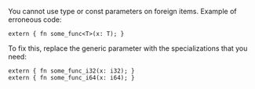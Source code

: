 You cannot use type or const parameters on foreign items.
Example of erroneous code:

```compile_fail,E0044
extern { fn some_func<T>(x: T); }
```

To fix this, replace the generic parameter with the specializations that you
need:

```
extern { fn some_func_i32(x: i32); }
extern { fn some_func_i64(x: i64); }
```
